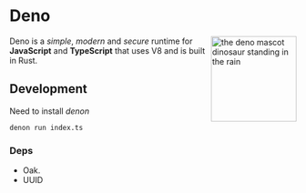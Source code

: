 # Deno

<img align="right" src="https://deno.land/logo.svg" height="150px" alt="the deno mascot dinosaur standing in the rain">

Deno is a _simple_, _modern_ and _secure_ runtime for **JavaScript** and
**TypeScript** that uses V8 and is built in Rust.

## Development

Need to install _denon_

```
denon run index.ts
```

### Deps

- Oak.
- UUID